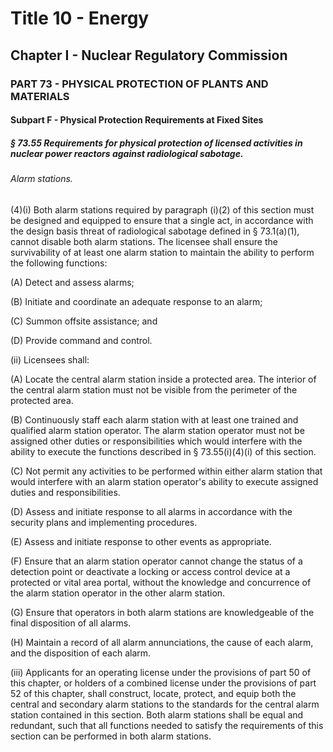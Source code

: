 
# Title 10 - Energy
## Chapter I - Nuclear Regulatory Commission
### PART 73 - PHYSICAL PROTECTION OF PLANTS AND MATERIALS
#### Subpart F - Physical Protection Requirements at Fixed Sites
##### § 73.55 Requirements for physical protection of licensed activities in nuclear power reactors against radiological sabotage.
###### Alarm stations.

(4)(i) Both alarm stations required by paragraph (i)(2) of this section must be designed and equipped to ensure that a single act, in accordance with the design basis threat of radiological sabotage defined in § 73.1(a)(1), cannot disable both alarm stations. The licensee shall ensure the survivability of at least one alarm station to maintain the ability to perform the following functions:

(A) Detect and assess alarms;

(B) Initiate and coordinate an adequate response to an alarm;

(C) Summon offsite assistance; and

(D) Provide command and control.

(ii) Licensees shall:

(A) Locate the central alarm station inside a protected area. The interior of the central alarm station must not be visible from the perimeter of the protected area.

(B) Continuously staff each alarm station with at least one trained and qualified alarm station operator. The alarm station operator must not be assigned other duties or responsibilities which would interfere with the ability to execute the functions described in § 73.55(i)(4)(i) of this section.

(C) Not permit any activities to be performed within either alarm station that would interfere with an alarm station operator's ability to execute assigned duties and responsibilities.

(D) Assess and initiate response to all alarms in accordance with the security plans and implementing procedures.

(E) Assess and initiate response to other events as appropriate.

(F) Ensure that an alarm station operator cannot change the status of a detection point or deactivate a locking or access control device at a protected or vital area portal, without the knowledge and concurrence of the alarm station operator in the other alarm station.

(G) Ensure that operators in both alarm stations are knowledgeable of the final disposition of all alarms.

(H) Maintain a record of all alarm annunciations, the cause of each alarm, and the disposition of each alarm.

(iii) Applicants for an operating license under the provisions of part 50 of this chapter, or holders of a combined license under the provisions of part 52 of this chapter, shall construct, locate, protect, and equip both the central and secondary alarm stations to the standards for the central alarm station contained in this section. Both alarm stations shall be equal and redundant, such that all functions needed to satisfy the requirements of this section can be performed in both alarm stations.
